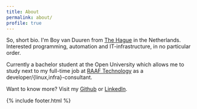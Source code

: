 ```yaml
---
title: About
permalink: about/
profile: true
---
```


So, short bio. I'm Boy van Duuren from [The Hague][the_hague] in the Netherlands. Interested programming, automation and IT-infrastructure, in no particular order.

Currently a bachelor student at the Open University which allows me to study next to my full-time job at [RAAF Technology][raaf] as a developer/{linux,infra}-consultant.

Want to know more? Visit my [Github][github] or [LinkedIn][linkedin].

{% include footer.html %}


[the_hague]:  https://en.wikipedia.org/wiki/The_Hague
[raaf]:       https://www.raaftech.com
[github]:     https://github.com/boyvanduuren
[linkedin]:   https://nl.linkedin.com/in/boy-van-duuren-31905687
